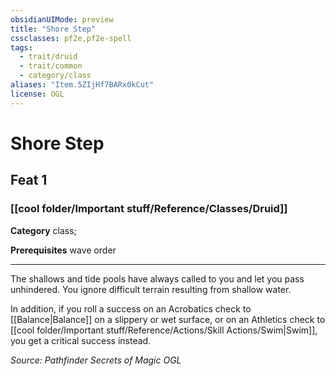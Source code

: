```yaml
---
obsidianUIMode: preview
title: "Shore Step"
cssclasses: pf2e,pf2e-spell
tags:
  - trait/druid
  - trait/common
  - category/class
aliases: "Item.5ZIjHf7BARx0kCut"
license: OGL
---
```

# Shore Step
## Feat 1
### [[cool folder/Important stuff/Reference/Classes/Druid]]

**Category** class; 



**Prerequisites** wave order
* * *
The shallows and tide pools have always called to you and let you pass unhindered. You ignore difficult terrain resulting from shallow water.

In addition, if you roll a success on an Acrobatics check to [[Balance|Balance]] on a slippery or wet surface, or on an Athletics check to [[cool folder/Important stuff/Reference/Actions/Skill Actions/Swim|Swim]], you get a critical success instead.

*Source: Pathfinder Secrets of Magic*
*OGL*